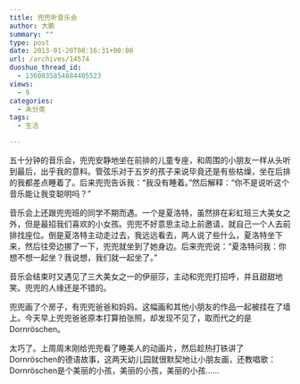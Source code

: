 ```yaml
---
title: 兜兜听音乐会
author: 大鹏
summary: ""
type: post
date: 2013-01-20T08:16:31+00:00
url: /archives/14574
duoshuo_thread_id:
  - 1360835854884405523
views:
  - 9
categories:
  - 未分类
tags:
  - 生活

---
```

五十分钟的音乐会，兜兜安静地坐在前排的儿童专座，和周围的小朋友一样从头听到最后，出乎我的意料。管弦乐对于五岁的孩子来说毕竟还是有些枯燥，坐在后排的我都差点睡着了。后来兜兜告诉我：“我没有睡着。”然后解释：“你不是说听这个音乐能让我变聪明吗？”

音乐会上还跟兜兜班的同学不期而遇。一个是夏洛特，虽然排在彩虹班三大美女之外，但是最招我们喜欢的小女孩。兜兜不好意思主动上前邀请，就自己一个人去前排找座位。倒是夏洛特主动走过去，我远远看去，两人说了些什么，夏洛特坐下来，然后往旁边挪了一下，兜兜就坐到了她身边。后来兜兜说：“夏洛特问我：你想不想一起坐？我说想，我们就一起坐了。”

音乐会结束时又遇见了三大美女之一的伊丽莎，主动和兜兜打招呼，并且甜甜地笑。兜兜的人缘还是不错的。

兜兜画了个房子，有兜兜爸爸和妈妈。这幅画和其他小朋友的作品一起被挂在了墙上。今天早上兜兜爸爸原本打算拍张照，却发现不见了，取而代之的是Dornröschen。

太巧了。上周周末刚给兜兜看了睡美人的动画片，然后趁热打铁讲了Dornröschen的德语故事，这两天幼儿园就很默契地让小朋友画，还教唱歌：Dornröschen是个美丽的小孩，美丽的小孩，美丽的小孩……
